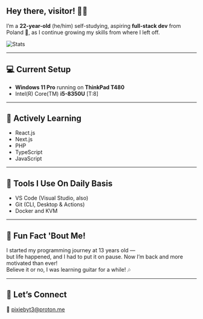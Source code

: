 ## Hey there, visitor! 👋🏼

I’m a **22-year-old** (he/him) self-studying, aspiring **full-stack dev** from Poland 🥟, as I continue growing my skills from where I left off.

![Stats](https://github-readme-stats.vercel.app/api?username=pixiebyt3&show_icons=true&theme=tokyonight&bg_color=00000000)

---

## 💻 Current Setup
- **Windows 11 Pro** running on **ThinkPad T480**
- Intel(R) Core(TM) **i5-8350U** [T:8]

---

## 📓 Actively Learning
- React.js
- Next.js
- PHP
- TypeScript
- JavaScript

---

## 🧰 Tools I Use On Daily Basis
- VS Code (Visual Studio, also)
- Git (CLI, Desktop & Actions)
- Docker and KVM

---

## 🎸 Fun Fact 'Bout Me!
I started my programming journey at 13 years old —  
but life happened, and I had to put it on pause. Now I’m back and more motivated than ever!  
Believe it or no, I was learning guitar for a while! 🎶

---

## 📨 Let’s Connect
📩 pixiebyt3@proton.me
